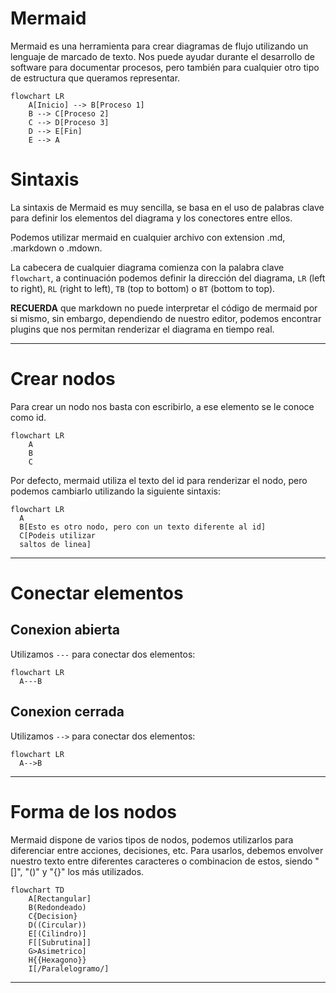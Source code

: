 # Mermaid
Mermaid es una herramienta para crear diagramas de flujo utilizando un lenguaje de marcado de texto.
Nos puede ayudar durante el desarrollo de software para documentar procesos, pero también para cualquier otro tipo de estructura que queramos representar.

```mermaid	
flowchart LR
    A[Inicio] --> B[Proceso 1]
    B --> C[Proceso 2]
    C --> D[Proceso 3]
    D --> E[Fin]
    E --> A
```
# Sintaxis
La sintaxis de Mermaid es muy sencilla, se basa en el uso de palabras clave para definir los elementos del diagrama y los conectores entre ellos.

Podemos utilizar mermaid en cualquier archivo con extension .md, .markdown o .mdown.

La cabecera de cualquier diagrama comienza con la palabra clave `flowchart`, a continuación podemos definir la dirección del diagrama, `LR` (left to right), `RL` (right to left), `TB` (top to bottom) o `BT` (bottom to top).

**RECUERDA** que markdown no puede interpretar el código de mermaid por si mismo, sin embargo, dependiendo de nuestro editor, podemos encontrar plugins que nos permitan renderizar el diagrama en tiempo real.

---
# Crear nodos
Para crear un nodo nos basta con escribirlo, a ese elemento se le conoce como id.
    
```mermaid
flowchart LR
    A
    B
    C
```

Por defecto, mermaid utiliza el texto del id para renderizar el nodo, pero podemos cambiarlo utilizando la siguiente sintaxis:

```mermaid
flowchart LR
  A
  B[Esto es otro nodo, pero con un texto diferente al id]
  C[Podeis utilizar
  saltos de linea]
```

---
# Conectar elementos
## Conexion abierta

Utilizamos `---` para conectar dos elementos:
    
```mermaid
flowchart LR
  A---B
```

## Conexion cerrada

Utilizamos `-->` para conectar dos elementos:
    
```mermaid
flowchart LR
  A-->B
```
---
# Forma de los nodos
Mermaid dispone de varios tipos de nodos, podemos utilizarlos para diferenciar entre acciones, decisiones, etc.
Para usarlos, debemos envolver nuestro texto entre diferentes caracteres o combinacion de estos, siendo "[]", "()" y "{}" los más utilizados.

```mermaid
flowchart TD
    A[Rectangular]
    B(Redondeado)
    C{Decision}
    D((Circular))
    E[(Cilindro)]
    F[[Subrutina]]
    G>Asimetrico]
    H{{Hexagono}}
    I[/Paralelogramo/]
```

---

